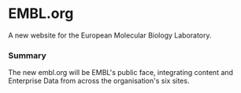 # EMBL.org

A new website for the European Molecular Biology Laboratory. 

### Summary

The new embl.org will be EMBL's public face, integrating content and Enterprise Data from across the organisation's six sites.
